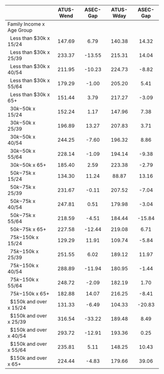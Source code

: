
|                      |    ATUS-Wend |     ASEC-Gap |    ATUS-Wday |     ASEC-Gap |
| -------------------- | :----------: | :----------: | :----------: | :----------: |
| Family Income x Age Group |              |              |              |              |
| &nbsp;&nbsp;Less than $30k x 15/24 |       147.69 |         6.79 |       140.38 |        14.32 |
| &nbsp;&nbsp;Less than $30k x 25/39 |       233.37 |       -13.55 |       215.31 |        14.04 |
| &nbsp;&nbsp;Less than $30k x 40/54 |       211.95 |       -10.23 |       224.73 |        -8.82 |
| &nbsp;&nbsp;Less than $30k x 55/64 |       179.29 |        -1.00 |       205.20 |         5.41 |
| &nbsp;&nbsp;Less than $30k x 65+ |       151.44 |         3.79 |       217.27 |        -3.09 |
| &nbsp;&nbsp;$30k-$50k x 15/24 |       152.24 |         1.17 |       147.96 |         7.38 |
| &nbsp;&nbsp;$30k-$50k x 25/39 |       196.89 |        13.27 |       207.83 |         3.71 |
| &nbsp;&nbsp;$30k-$50k x 40/54 |       244.25 |        -7.60 |       196.32 |         8.86 |
| &nbsp;&nbsp;$30k-$50k x 55/64 |       228.14 |        -1.09 |       194.14 |        -9.38 |
| &nbsp;&nbsp;$30k-$50k x 65+ |       185.40 |         2.59 |       223.38 |        -2.79 |
| &nbsp;&nbsp;$50k-$75k x 15/24 |       134.30 |        11.24 |        88.87 |        13.16 |
| &nbsp;&nbsp;$50k-$75k x 25/39 |       231.67 |        -0.11 |       207.52 |        -7.04 |
| &nbsp;&nbsp;$50k-$75k x 40/54 |       247.81 |         0.51 |       179.98 |        -3.04 |
| &nbsp;&nbsp;$50k-$75k x 55/64 |       218.59 |        -4.51 |       184.44 |       -15.84 |
| &nbsp;&nbsp;$50k-$75k x 65+ |       227.58 |       -12.44 |       219.08 |         6.71 |
| &nbsp;&nbsp;$75k-$150k x 15/24 |       129.29 |        11.91 |       109.74 |        -5.84 |
| &nbsp;&nbsp;$75k-$150k x 25/39 |       251.55 |         6.02 |       189.12 |        11.97 |
| &nbsp;&nbsp;$75k-$150k x 40/54 |       288.89 |       -11.94 |       180.95 |        -1.44 |
| &nbsp;&nbsp;$75k-$150k x 55/64 |       248.72 |        -2.09 |       182.19 |         1.70 |
| &nbsp;&nbsp;$75k-$150k x 65+ |       182.88 |        14.07 |       216.25 |        -8.41 |
| &nbsp;&nbsp;$150k and over x 15/24 |       131.33 |        -6.49 |       104.33 |       -20.83 |
| &nbsp;&nbsp;$150k and over x 25/39 |       316.54 |       -33.22 |       189.48 |         8.49 |
| &nbsp;&nbsp;$150k and over x 40/54 |       293.72 |       -12.91 |       193.36 |         0.25 |
| &nbsp;&nbsp;$150k and over x 55/64 |       235.81 |         5.11 |       148.25 |        10.43 |
| &nbsp;&nbsp;$150k and over x 65+ |       224.44 |        -4.83 |       179.66 |        39.06 |

